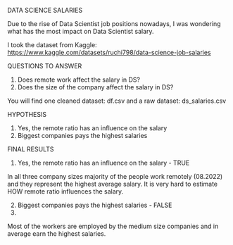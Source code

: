 DATA SCIENCE SALARIES


Due to the rise of Data Scientist job positions nowadays, I was wondering what has the most impact on Data Scientist salary.

I took the dataset from Kaggle: https://www.kaggle.com/datasets/ruchi798/data-science-job-salaries

QUESTIONS TO ANSWER
1. Does remote work affect the salary in DS?
2. Does the size of the company affect the salary in DS?

You will find one cleaned dataset: df.csv and a raw dataset: ds_salaries.csv

HYPOTHESIS
1. Yes, the remote ratio has an influence on the salary
2. Biggest companies pays the highest salaries


FINAL RESULTS 

1. Yes, the remote ratio has an influence on the salary - TRUE

In all three company sizes majority of the people work remotely (08.2022) and they represent the highest average salary.
It is very hard to estimate HOW remote ratio influences the salary.


2. Biggest companies pays the highest salaries - FALSE
3. 
Most of the workers are employed by the medium size companies and in average earn the highest salaries.
